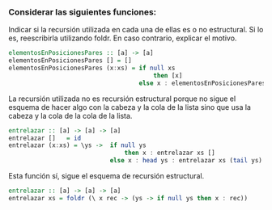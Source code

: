 ### Considerar las siguientes funciones:

Indicar si la recursión utilizada en cada una de ellas es o no estructural. Si lo es, reescribirla utilizando foldr.
En caso contrario, explicar el motivo.

```haskell
elementosEnPosicionesPares :: [a] -> [a]
elementosEnPosicionesPares [] = []
elementosEnPosicionesPares (x:xs) = if null xs
                                        then [x]
                                    else x : elementosEnPosicionesPares (tail xs)
```

La recursión utilizada no es recursión estructural porque no sigue el esquema de hacer algo con la cabeza y la cola de la lista sino que usa la cabeza y la cola de la cola de la lista.

```haskell
entrelazar :: [a] -> [a] -> [a]
entrelazar []   = id
entrelazar (x:xs) = \ys ->  if null ys
                                then x : entrelazar xs []
                            else x : head ys : entrelazar xs (tail ys)
```

Esta función sí, sigue el esquema de recursión estructural.

```haskell
entrelazar :: [a] -> [a] -> [a]
entrelazar xs = foldr (\ x rec -> (ys -> if null ys then x : rec))